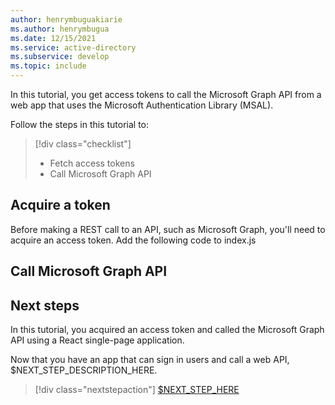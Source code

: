 ```yaml
---
author: henrymbuguakiarie
ms.author: henrymbugua
ms.date: 12/15/2021
ms.service: active-directory
ms.subservice: develop
ms.topic: include
---
```


In this tutorial, you get access tokens to call the Microsoft Graph API from a web app that uses the Microsoft Authentication Library (MSAL).

Follow the steps in this tutorial to:

> [!div class="checklist"]
>
> - Fetch access tokens
> - Call Microsoft Graph API
## Acquire a token

Before making a REST call to an API, such as Microsoft Graph, you'll need to acquire an access token. Add the following code to index.js

## Call Microsoft Graph API


## Next steps

In this tutorial, you acquired an access token and called the Microsoft Graph API using a React single-page application.

Now that you have an app that can sign in users and call a web API, $NEXT_STEP_DESCRIPTION_HERE.

> [!div class="nextstepaction"]
> [$NEXT_STEP_HERE](../../authorization-basics.md)
